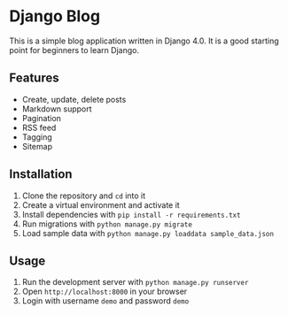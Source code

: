 # Django Blog
This is a simple blog application written in Django 4.0. It is a good starting point for beginners to learn Django.

## Features
- Create, update, delete posts
- Markdown support
- Pagination
- RSS feed
- Tagging
- Sitemap

## Installation
1. Clone the repository and `cd` into it
2. Create a virtual environment and activate it
3. Install dependencies with `pip install -r requirements.txt`
4. Run migrations with `python manage.py migrate`
5. Load sample data with `python manage.py loaddata sample_data.json`

## Usage
1. Run the development server with `python manage.py runserver`
2. Open `http://localhost:8000` in your browser
3. Login with username `demo` and password `demo`
